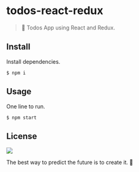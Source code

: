 # todos-react-redux

> 📝 Todos App using React and Redux.

## Install

Install dependencies.
```
$ npm i
```

## Usage

One line to run.
```
$ npm start
```

## License

![](https://img.shields.io/github/license/cuongw/todos-react-redux.svg?style=flat-square)

<!-- INSPIRATIONAL_QUOTE_START -->
The best way to predict the future is to create it.
🦖
<!-- INSPIRATIONAL_QUOTE_END -->
